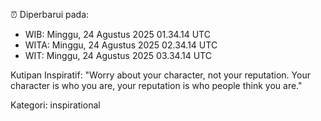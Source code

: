 ⏰ Diperbarui pada:
- WIB: Minggu, 24 Agustus 2025 01.34.14 UTC
- WITA: Minggu, 24 Agustus 2025 02.34.14 UTC
- WIT: Minggu, 24 Agustus 2025 03.34.14 UTC

Kutipan Inspiratif:
"Worry about your character, not your reputation. Your character is who you are, your reputation is who people think you are."


Kategori: inspirational

